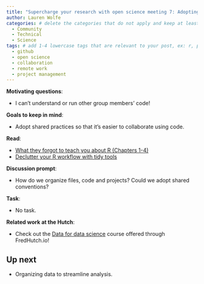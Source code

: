 ```yaml
---
title: "Supercharge your research with open science meeting 7: Adopting shared coding practices"
author: Lauren Wolfe
categories: # delete the categories that do not apply and keep at least one
  - Community
  - Technical
  - Science
tags: # add 1-4 lowercase tags that are relevant to your post, ex: r, python, genomics, workflows
  - github
  - open science
  - collaboration
  - remote work
  - project management
---
```


**Motivating questions**: 
- I can’t understand or run other group members’ code!

**Goals to keep in mind**:
- Adopt shared practices so that it’s easier to collaborate using code.

**Read**: 
- [What they forgot to teach you about R (Chapters 1-4)](https://rstats.wtf/)
- [Declutter your R workflow with tidy tools](https://peerj.com/preprints/3180v1/)

**Discussion prompt**: 
- How do we organize files, code and projects? Could we adopt shared conventions?

**Task**:
- No task.

**Related work at the Hutch**:  
- Check out the [Data for data science](https://github.com/fredhutchio/data_for_data_science) course offered through FredHutch.io!

## Up next
- Organizing data to streamline analysis.
